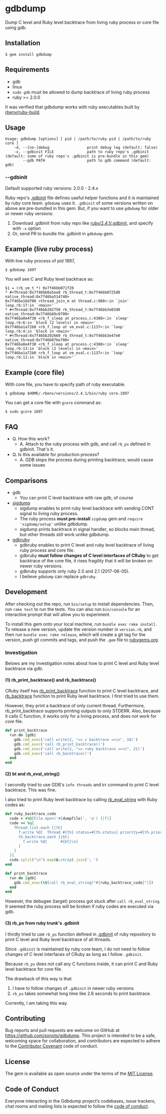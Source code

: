 # gdbdump

Dump C level and Ruby level backtrace from living ruby process or core file using gdb.

## Installation

```
$ gem install gdbdump
```

## Requirements

* gdb
* linux
* `sudo gdb` must be allowed to dump backtrace of living ruby process
* ruby >= 2.0.0

It was verified that gdbdump works with ruby executables built by [rbenv/ruby-build](https://github.com/rbenv/ruby-build).

## Usage

```
Usage: gdbdump [options] [ pid | /path/to/ruby pid | /path/to/ruby core ]
    -d, --[no-]debug                 print debug log (default: false)
    -x, --gdbinit FILE               path to ruby repo's .gdbinit (default: some of ruby repo's .gdbinit is pre-bundle in this gem)
        --gdb PATH                   path to gdb command (default: gdb)
```

### --gdbinit

Default supported ruby versions: 2.0.0 - 2.4.x

Ruby repo's [.gdbinit](https://github.com/ruby/ruby/blob/trunk/.gdbinit) file defines useful helper functions and it is maintained by ruby core team. `gdbdump` uses it. `.gdbinit` of some versions written on above are pre-bundled in this gem. But, if you want to use `gdbdump` for older or newer ruby versions:

1. Download .gdbinit from ruby repo like [ruby/2.4.1/.gdbinit](https://github.com/ruby/ruby/blob/v2_4_1/.gdbinit), and specify with `-x` option
2. Or, send PR to bundle the .gdbinit in `gdbdump` gem.

## Example (live ruby process)

With live ruby process of pid 1897,

```
$ gdbdump 1897
```

You will see C and Ruby level backtrace as:

```
$1 = (rb_vm_t *) 0x7f46bb071f20
* #<Thread:0x7f46bb0a5ee8 rb_thread_t:0x7f46bb0725d0 native_thread:0x7f46ba514740>
0x7f46ba16d700 <thread_join_m at thread.c:980>:in `join'
loop.rb:17:in `<main>'
* #<Thread:0x7f46bb202750 rb_thread_t:0x7f46bb3e03d0 native_thread:0x7f46b89c0700>
0x7f46ba0e4f30 <rb_f_sleep at process.c:4388>:in `sleep'
loop.rb:6:in `block (2 levels) in <main>'
0x7f46ba1a72b0 <rb_f_loop at vm_eval.c:1137>:in `loop'
loop.rb:4:in `block in <main>'
* #<Thread:0x7f46bb202660 rb_thread_t:0x7f46bb3e47e0 native_thread:0x7f46b87be700>
0x7f46ba0e4f30 <rb_f_sleep at process.c:4388>:in `sleep'
loop.rb:13:in `block (2 levels) in <main>'
0x7f46ba1a72b0 <rb_f_loop at vm_eval.c:1137>:in `loop'
loop.rb:11:in `block in <main>'
```

## Example (core file)

With core file, you have to specify path of ruby executable.

```
$ gdbdump $HOME/.rbenv/versions/2.4.1/bin/ruby core.1897
```

You can get a core file with `gcore` command as:

```
$ sudo gcore 1897
```

## FAQ

* Q. How this work?
  * A. Attach to the ruby process with gdb, and call `rb_ps` defined in gdbinit. That's it.
* Q. Is this available for production process?
  * A. GDB stops the process during printing backtrace, would cause some issues

## Comparisons

* gdb
  * You can print C level backtrace with raw gdb, of course
* [sigdump](https://github.com/frsyuki/sigdump)
  * sigdump enables to print ruby level backtrace with sending CONT signal to living ruby process.
  * The ruby process **must pre-install** `sigdump` gem and `require 'sigdump/setup'` unlike gdbdump.
  * sigdump prints backtrace in signal handler, so blocks main thread, but other threads still work unlike gdbdump.
* [gdbruby](https://github.com/gunyarakun/gdbruby)
  * gdbruby enables to print C level and ruby level backtrace of living ruby process and core file.
  * gdbruby **must follow changes of C level interfaces of CRuby** to get backtrace of the core file, it rises fragility that it will be broken on newer ruby versions.
  * gdbruby supports only ruby 2.0 and 2.1 (2017-06-05).
  * I believe `gdbdump` can replace `gdbruby`.

## Development

After checking out the repo, run `bin/setup` to install dependencies. Then, run `rake test` to run the tests. You can also run `bin/console` for an interactive prompt that will allow you to experiment.

To install this gem onto your local machine, run `bundle exec rake install`. To release a new version, update the version number in `version.rb`, and then run `bundle exec rake release`, which will create a git tag for the version, push git commits and tags, and push the `.gem` file to [rubygems.org](https://rubygems.org).

### Investigation

Belows are my investigation notes about how to print C level and Ruby level backtrace via gdb.

#### (1) rb_print_backtrace() and rb_backtrace()

CRuby itself has [rb_print_backtrace](https://github.com/ruby/ruby/blob/26864584d269b6141a27c783cf8b751c067c7dbe/vm_dump.c#L671) function to print C level backtrace, and [rb_backtrace](https://github.com/ruby/ruby/blob/eb59047e2aabb050b23061d513f7b89dc2905670/vm_backtrace.c#L770) function to print Ruby level backtrace.
I first tried to use them.

However, they print a backtrace of only current thread. Furthermore, rb_print_backtrace supports printing outputs to only STDERR.
Also, because it calls C function, it works only for a living process, and does not work for *core* file.

```ruby
def print_backtrace
  run do |gdb|
    gdb.cmd_exec('call write(2, "== c backtrace ==\n", 18)')
    gdb.cmd_exec('call rb_print_backtrace()')
    gdb.cmd_exec('call write(2, "== ruby backtrace ==\n", 21)')
    gdb.cmd_exec('call rb_backtrace()')
  end
end
```

#### (2) bt and rb_eval_string()

I secondly tried to use GDB's `info threads` and `bt` command to print C level backtrace. This was fine.

I also tried to print Ruby level backtrace by calling [rb_eval_string](https://github.com/ruby/ruby/blob/44396dbe123511678710cfb21223c954b9ceaafb/vm_eval.c#L1474) with Ruby codes as:

```ruby
def ruby_backtrace_code
  code = +%Q[File.open('#{dumpfile}', 'a') {|f|]
  code << %q[
    Thread.list.each {|th|
      f.write %Q[  Thread #{th} status=#{th.status} priority=#{th.priority}\n]
      th.backtrace.each {|bt|
        f.write %Q[      #{bt}\n]
      }
    }
  }]
  code.split("\n").map(&:strip).join('; ')
end

def print_backtrace
  run do |gdb|
    gdb.cmd_exec(%Q[call rb_eval_string("#{ruby_backtrace_code}")])
  end
end
```

However, the debugee (target) process got stuck after `call rb_eval_string`. It seemed the ruby process will be broken if ruby codes are executed via gdb.

#### (3) rb_ps from ruby trunk's .gdbinit

I thirdly tried to use `rb_ps` function defined in [.gdbinit](https://github.com/ruby/ruby/blob/44396dbe123511678710cfb21223c954b9ceaafb/.gdbinit#L983) of ruby repository to print C level and Ruby level backtrace of all threads.

Since `.gdbinit` is maintained by ruby core team, I do not need to follow changes of C level interfaces of CRuby as long as I follow `.gdbinit`.

Because `rb_ps` does not call any C functions inside, it can print C and Ruby level backtrace for *core* file.

The drawback of this way is that

1. I have to follow changes of `.gdbinit` in newer ruby versions
2. `rb_ps` takes somewhat long time like 2.6 seconds to print backtrace.

Currently, I am taking this way.

## Contributing

Bug reports and pull requests are welcome on GitHub at https://github.com/sonots/gdbdump. This project is intended to be a safe, welcoming space for collaboration, and contributors are expected to adhere to the [Contributor Covenant](http://contributor-covenant.org) code of conduct.

## License

The gem is available as open source under the terms of the [MIT License](http://opensource.org/licenses/MIT).

## Code of Conduct

Everyone interacting in the Gdbdump project’s codebases, issue trackers, chat rooms and mailing lists is expected to follow the [code of conduct](https://github.com/[USERNAME]/gdbdump/blob/master/CODE_OF_CONDUCT.md).
